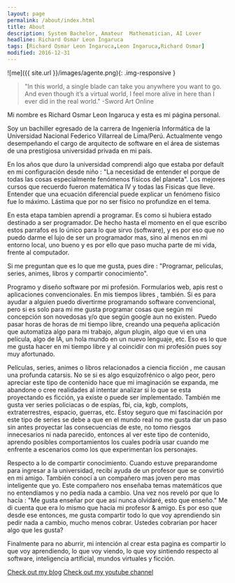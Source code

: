 ```yaml
---
layout: page
permalink: /about/index.html
title: About
description: System Bachelor, Amateur  Mathematician, AI Lover
headline: Richard Osmar Leon Ingaruca
tags: [Richard Osmar Leon Ingaruca,Leon Ingaruca,Richard Osmar]
modified: 2016-12-31 
---
```


![me]({{ site.url }}/images/agente.png){: .img-responsive }

>"In this world, a single blade can take you anywhere you want to go. And even though it’s a virtual world, I feel more alive in here than I ever did in the real world."
-Sword Art Online

Mi nombre es Richard Osmar Leon Ingaruca y esta es mi página personal. 

Soy un bachiller egresado de la carrera de Ingeniería Informática de la Universidad Nacional Federico Villarreal de Lima/Perú. Actualmente vengo desempeñando el cargo de arquitecto de software en el área de sistemas de una prestigiosa universidad privada en mi país.

En los años que duro la universidad comprendi algo que estaba por default en mi configuración desde niño : "La necesidad de entender el porque de todas las cosas especialmente fenómenos físicos del planeta". Los mejores cursos que recuerdo fueron matemática IV y todas las Fisicas que lleve. Entender que una ecuación diferencial puede explicar un fenómeno físico fue lo máximo. Lástima que por no ser físico no profundize en el tema.

En esta etapa tambien aprendí a programar. Es como si hubiera estado destinado a ser programador. De hecho hasta el momento en el que escribo estos parrafos es lo único para lo que sirvo (software), y es por eso que no puedo darme el lujo de ser un programador mas, sino al menos en mi entorno local, uno bueno y es por ello que paso mucha parte de mi vida, frente al computador.

Si me preguntan que es lo que me gusta, pues dire : "Programar, peliculas, series, animes, libros y compartir conocimiento". 

Programo y diseño software por mi profesión. Formularios web, apis rest o aplicaciones convencionales. En mis tiempos libres , también. Si es para ayudar a alguien puedo divertirme programando software convencional, pero si es solo para mi me gusta programar cosas que según mi concepción son novedosas y/o que según google aun no existen. Puedo pasar horas de horas de mi tiempo libre, creando una pequeña aplicación que automatiza algo para mi trabajo, algun plugin, algo que vi en una película, algo de IA, un hola mundo en un nuevo lenguaje, etc. Eso es lo que me gusta hacer en mi tiempo libre y al coincidir con mi profesión pues soy muy afortunado.

Películas, series, animes o libros relacionados a ciencia ficción , me causan una profunda catarsis. No se si es algo esquizofrénico o algo peor,  pero apreciar este tipo de contenido hace que mi imaginación se expanda, me abandone o cree realidades al intentar analizar si lo que se esta proyectando es ficción, ya existe o puede ser implementado. También me gusta ver series policiacas o de espías, fbi, cia, kgb, complots, extraterrestres, espacio, guerras, etc. Estoy seguro que mi fascinación por este tipo de series se debe a que en el mundo real no me gusta dar un paso sin antes proyectar las consecuencias de este,  no tomo riesgos innecesarios ni nada parecido, entonces al ver este tipo de contenido, aprendo posibles comportamientos los cuales podría usar cuando me enfrente a escenarios como los que experimentan los personajes.

Respecto a lo de compartir conocimiento. Cuando estuve preparandome para ingresar a la universidad, recibí ayuda de un profesor que se convirtió en mi amigo. También conocí a un compañero mas joven pero mas inteligente que yo. Este compañero nos enseñaba temas matemáticos que no entendíamos y no pedía nada a cambio. Una vez nos reveló por que lo hacía : "Me gusta enseñar por que así nunca olvidaré, esto que enseño." Me di cuenta que era lo mismo que hacía mi profesor & amigo. Es por eso que desde ese entonces, me gusta compartir todo lo que voy aprendiendo sin pedir nada a cambio, mucho menos cobrar. Ustedes cobrarian por hacer algo que les gusta?

Finalmente para no aburrir, mi intención al crear esta pagina es compartir lo que voy aprendiendo, lo que voy viendo, lo que voy sintiendo respecto al software, inteligencia artificial, mundos virtuales y ficción.

<a markdown="0" href="{{ site.url }}" class="btn">Check out my blog</a> 
<a markdown="0" href="https://www.youtube.com/user/ZERL1NG" class="btn">Check out my youtube channel</a> 
